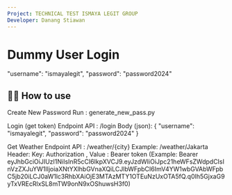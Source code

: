 ```yaml
---
Project: TECHNICAL TEST ISMAYA LEGIT GROUP
Developer: Danang Stiawan
---
```


# Dummy User Login

"username": "ismayalegit",
"password": "password2024"

## 💁‍♀️ How to use

Create New Password
Run : generate_new_pass.py

Login (get token)
Endpoint API : /login
Body (json):
{
"username": "ismayalegit",
"password": "password2024"
}

Get Weather
Endpoint API : /weather/{city} Example: /weather/Jakarta
Header: Key: Authorization , Value : Bearer token (Example: Bearer eyJhbGciOiJIUzI1NiIsInR5cCI6IkpXVCJ9.eyJzdWIiOiJpc21heWFsZWdpdCIsInVzZXJuYW1lIjoiaXNtYXlhbGVnaXQiLCJlbWFpbCI6ImV4YW1wbGVAbWFpbC5jb20iLCJ0aW1lc3RhbXAiOjE3MTAzMTY1OTEuNzUxOTA5fQ.q0Ih5GjxaG9yTxVREcRlxSL8mTW9onN9xOShuwsH3f0)
